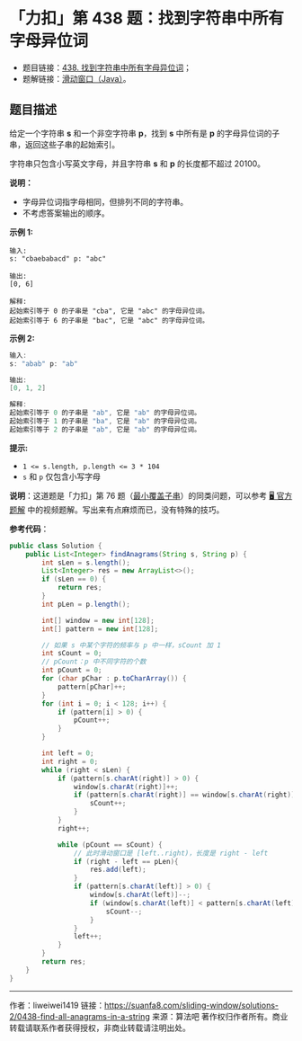 # 「力扣」第 438 题：找到字符串中所有字母异位词

- 题目链接：[438. 找到字符串中所有字母异位词](https://leetcode-cn.com/problems/find-all-anagrams-in-a-string/)；
- 题解链接：[滑动窗口（Java）](https://leetcode-cn.com/problems/VabMRr/solution/hua-dong-chuang-kou-java-by-liweiwei1419-r567/)。

## 题目描述

给定一个字符串 **s** 和一个非空字符串 **p**，找到 **s** 中所有是 **p** 的字母异位词的子串，返回这些子串的起始索引。

字符串只包含小写英文字母，并且字符串 **s** 和 **p** 的长度都不超过 20100。

**说明：**

- 字母异位词指字母相同，但排列不同的字符串。
- 不考虑答案输出的顺序。

**示例 1:**

```
输入:
s: "cbaebabacd" p: "abc"

输出:
[0, 6]

解释:
起始索引等于 0 的子串是 "cba", 它是 "abc" 的字母异位词。
起始索引等于 6 的子串是 "bac", 它是 "abc" 的字母异位词。
```

**示例 2:**

```Java []
输入:
s: "abab" p: "ab"

输出:
[0, 1, 2]

解释:
起始索引等于 0 的子串是 "ab", 它是 "ab" 的字母异位词。
起始索引等于 1 的子串是 "ba", 它是 "ab" 的字母异位词。
起始索引等于 2 的子串是 "ab", 它是 "ab" 的字母异位词。
```

**提示:**

- `1 <= s.length, p.length <= 3 * 104`
- `s` 和 `p` 仅包含小写字母

**说明**：这道题是「力扣」第 76 题（[最小覆盖子串](https://leetcode-cn.com/problems/minimum-window-substring/)）的同类问题，可以参考 [🖥 官方题解](https://leetcode-cn.com/problems/minimum-window-substring/solution/zui-xiao-fu-gai-zi-chuan-by-leetcode-solution/) 中的视频题解。写出来有点麻烦而已，没有特殊的技巧。

**参考代码**：

```Java []
public class Solution {
    public List<Integer> findAnagrams(String s, String p) {
        int sLen = s.length();
        List<Integer> res = new ArrayList<>();
        if (sLen == 0) {
            return res;
        }
        int pLen = p.length();

        int[] window = new int[128];
        int[] pattern = new int[128];

        // 如果 s 中某个字符的频率与 p 中一样，sCount 加 1
        int sCount = 0;
        // pCount：p 中不同字符的个数
        int pCount = 0;
        for (char pChar : p.toCharArray()) {
            pattern[pChar]++;
        }
        for (int i = 0; i < 128; i++) {
            if (pattern[i] > 0) {
                pCount++;
            }
        }

        int left = 0;
        int right = 0;
        while (right < sLen) {
            if (pattern[s.charAt(right)] > 0) {
                window[s.charAt(right)]++;
                if (pattern[s.charAt(right)] == window[s.charAt(right)]) {
                    sCount++;
                }
            }
            right++;

            while (pCount == sCount) {
                // 此时滑动窗口是 [left..right)，长度是 right - left
                if (right - left == pLen){
                    res.add(left);
                }
                if (pattern[s.charAt(left)] > 0) {
                    window[s.charAt(left)]--;
                    if (window[s.charAt(left)] < pattern[s.charAt(left)]) {
                        sCount--;
                    }
                }
                left++;
            }
        }
        return res;
    }
}
```



---

作者：liweiwei1419
链接：https://suanfa8.com/sliding-window/solutions-2/0438-find-all-anagrams-in-a-string
来源：算法吧
著作权归作者所有。商业转载请联系作者获得授权，非商业转载请注明出处。